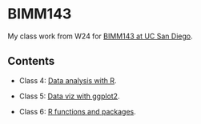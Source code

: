 # BIMM143

My class work from W24 for [BIMM143 at UC San Diego](https://bioboot.github.io/bimm143_W24/).

## Contents

- Class 4: [Data analysis with R](https://github.com/6relyT6/bimm143/blob/main/CopyOfclass04/class4.pdf).

- Class 5: [Data viz with ggplot2]().

- Class 6: [R functions and packages]().
